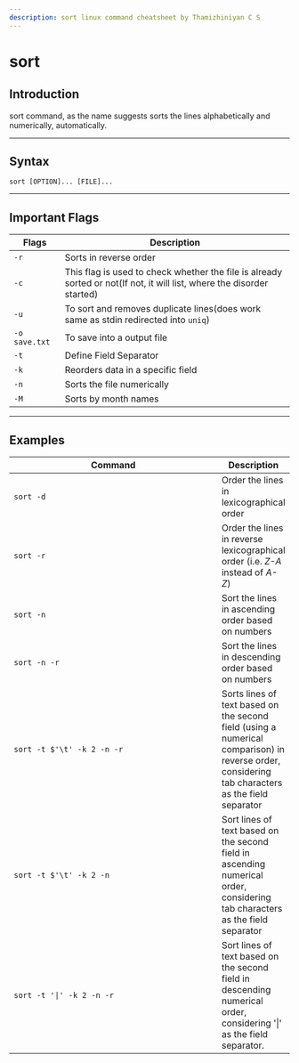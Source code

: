 ```yaml
---
description: sort linux command cheatsheet by Thamizhiniyan C S
---
```


# sort

## Introduction

sort command, as the name suggests sorts the lines alphabetically and numerically, automatically.

***

## Syntax

`sort [OPTION]... [FILE]...`

***

## Important Flags

| Flags         | Description                                                                                                            |
| ------------- | ---------------------------------------------------------------------------------------------------------------------- |
| `-r`          | Sorts in reverse order                                                                                                 |
| `-c`          | This flag is used to check whether the file is already sorted or not(If not, it will list, where the disorder started) |
| `-u`          | To sort and removes duplicate lines(does work same as stdin redirected into `uniq`)                                    |
| `-o save.txt` | To save into a output file                                                                                             |
| `-t`          | Define Field Separator                                                                                                 |
| `-k`          | Reorders data in a specific field                                                                                      |
| `-n`          | Sorts the file numerically                                                                                             |
| `-M`          | Sorts by month names                                                                                                   |

***

## Examples

<table><thead><tr><th width="383">Command</th><th>Description</th></tr></thead><tbody><tr><td><pre class="language-bash"><code class="lang-bash">sort -d
</code></pre></td><td>Order the lines in lexicographical order</td></tr><tr><td><pre class="language-bash"><code class="lang-bash">sort -r
</code></pre></td><td>Order the lines in reverse lexicographical order (i.e. <em>Z-A</em> instead of <em>A-Z</em>)</td></tr><tr><td><pre class="language-bash"><code class="lang-bash">sort -n
</code></pre></td><td>Sort the lines in ascending order based on numbers</td></tr><tr><td><pre class="language-bash"><code class="lang-bash">sort -n -r
</code></pre></td><td>Sort the lines in descending order based on numbers</td></tr><tr><td><pre class="language-bash"><code class="lang-bash">sort -t $'\t' -k 2 -n -r
</code></pre></td><td>Sorts lines of text based on the second field (using a numerical comparison) in reverse order, considering tab characters as the field separator</td></tr><tr><td><pre class="language-bash"><code class="lang-bash">sort -t $'\t' -k 2 -n
</code></pre></td><td>Sort lines of text based on the second field in ascending numerical order, considering tab characters as the field separator</td></tr><tr><td><pre class="language-bash"><code class="lang-bash">sort -t '|' -k 2 -n -r
</code></pre></td><td>Sort lines of text based on the second field in descending numerical order, considering '|' as the field separator.</td></tr></tbody></table>
